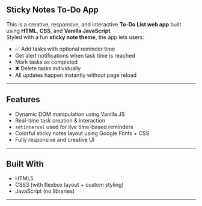 ## Sticky Notes To-Do App

This is a creative, responsive, and interactive **To-Do List web app** built using **HTML**, **CSS**, and **Vanilla JavaScript**.  
Styled with a fun **sticky note theme**, the app lets users:

- ✅ Add tasks with optional reminder time
-  Get alert notifications when task time is reached
-  Mark tasks as completed
- ❌ Delete tasks individually
-  All updates happen instantly without page reload

---

##  Features

- Dynamic DOM manipulation using Vanilla JS
- Real-time task creation & interaction
- `setInterval` used for live time-based reminders
- Colorful sticky notes layout using Google Fonts + CSS
- Fully responsive and creative UI

---

##  Built With

- HTML5
- CSS3 (with flexbox layout + custom styling)
- JavaScript (no libraries)

---

